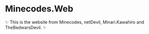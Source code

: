 # Minecodes.Web
✨ This is the website from Minecodes, netDevil, Minari.Kawahiro and TheBedwarsDevil. ✨
